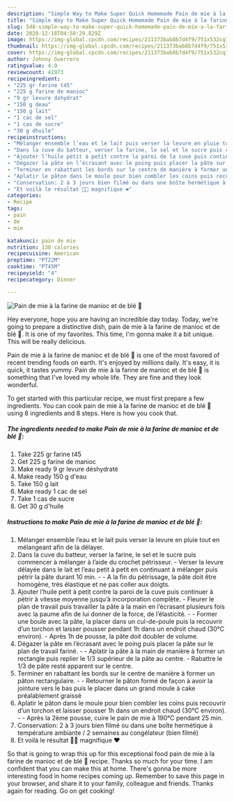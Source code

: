 ```yaml
---
description: "Simple Way to Make Super Quick Homemade Pain de mie à la farine de manioc et de blé 🌾"
title: "Simple Way to Make Super Quick Homemade Pain de mie à la farine de manioc et de blé 🌾"
slug: 548-simple-way-to-make-super-quick-homemade-pain-de-mie-a-la-farine-de-manioc-et-de-ble
date: 2020-12-18T04:50:29.829Z
image: https://img-global.cpcdn.com/recipes/211373bab8b7d4f9/751x532cq70/pain-de-mie-a-la-farine-de-manioc-et-de-ble-🌾-photo-principale-de-la-recette.jpg
thumbnail: https://img-global.cpcdn.com/recipes/211373bab8b7d4f9/751x532cq70/pain-de-mie-a-la-farine-de-manioc-et-de-ble-🌾-photo-principale-de-la-recette.jpg
cover: https://img-global.cpcdn.com/recipes/211373bab8b7d4f9/751x532cq70/pain-de-mie-a-la-farine-de-manioc-et-de-ble-🌾-photo-principale-de-la-recette.jpg
author: Johnny Guerrero
ratingvalue: 4.9
reviewcount: 41973
recipeingredient:
- "225 gr farine t45"
- "225 g farine de manioc"
- "9 gr levure dshydrat"
- "150 g deau"
- "150 g lait"
- "1 cac de sel"
- "1 cas de sucre"
- "30 g dhuile"
recipeinstructions:
- "Mélanger ensemble l’eau et le lait puis verser la levure en pluie tout en mélangeant afin de la délayer."
- "Dans la cuve du batteur, verser la farine, le sel et le sucre puis commencer à mélanger à l’aide du crochet pétrisseur. Verser la levure délayée dans le lait et l’eau petit à petit en continuant à mélanger puis pétrir la pâte durant 10 min.  A la fin du pétrissage, la pâte doit être homogène, très élastique et ne pas coller aux doigts."
- "Ajouter l’huile petit à petit contre la paroi de la cuve puis continuer à pétrir à vitesse moyenne jusqu’à incorporation complète. Fleurer le plan de travail puis travailler la pâte à la main en l’écrasant plusieurs fois avec la paume afin de lui donner de la force, de l’élasticité.  Former une boule avec la pâte, la placer dans un cul-de-poule puis la recouvrir d’un torchon et laisser pousser pendant 1h dans un endroit chaud (30°C environ). Après 1h de pousse, la pâte doit doubler de volume."
- "Dégazer la pâte en l’écrasant avec le poing puis placer la pâte sur le plan de travail fariné.  Aplatir la pâte à la main de manière à former un rectangle puis replier le 1/3 supérieur de la pâte au centre. Rabattre le 1/3 de pâte resté apparent sur le centre."
- "Terminer en rabattant les bords sur le centre de manière à former un pâton rectangulaire.  Retourner le pâton formé de façon à avoir la jointure vers le bas puis le placer dans un grand moule à cake préalablement graissé"
- "Aplatir le pâton dans le moule pour bien combler les coins puis recouvrir d’un torchon et laisser pousser 1h dans un endroit chaud (30°C environ).  Après la 2ème pousse, cuire le pain de mie à 190°C pendant 25 min."
- "Conservation: 2 à 3 jours bien filmé ou dans une boîte hermétique à température ambiante / 2 semaines au congélateur (bien filmé)"
- "Et voilà le résultat 👌🏾 magnifique ❤️"
categories:
- Recipe
tags:
- pain
- de
- mie

katakunci: pain de mie 
nutrition: 130 calories
recipecuisine: American
preptime: "PT22M"
cooktime: "PT45M"
recipeyield: "4"
recipecategory: Dinner

---
```



![Pain de mie à la farine de manioc et de blé 🌾](https://img-global.cpcdn.com/recipes/211373bab8b7d4f9/751x532cq70/pain-de-mie-a-la-farine-de-manioc-et-de-ble-🌾-photo-principale-de-la-recette.jpg)

Hey everyone, hope you are having an incredible day today. Today, we're going to prepare a distinctive dish, pain de mie à la farine de manioc et de blé 🌾. It is one of my favorites. This time, I'm gonna make it a bit unique. This will be really delicious.

Pain de mie à la farine de manioc et de blé 🌾 is one of the most favored of recent trending foods on earth. It's enjoyed by millions daily. It's easy, it is quick, it tastes yummy. Pain de mie à la farine de manioc et de blé 🌾 is something that I've loved my whole life. They are fine and they look wonderful.




To get started with this particular recipe, we must first prepare a few ingredients. You can cook pain de mie à la farine de manioc et de blé 🌾 using 8 ingredients and 8 steps. Here is how you cook that.

<!--inarticleads1-->

##### The ingredients needed to make Pain de mie à la farine de manioc et de blé 🌾:

1. Take 225 gr farine t45
1. Get 225 g farine de manioc
1. Make ready 9 gr levure déshydraté
1. Make ready 150 g d&#39;eau
1. Take 150 g lait
1. Make ready 1 cac de sel
1. Take 1 cas de sucre
1. Get 30 g d&#39;huile




<!--inarticleads2-->

##### Instructions to make Pain de mie à la farine de manioc et de blé 🌾:

1. Mélanger ensemble l’eau et le lait puis verser la levure en pluie tout en mélangeant afin de la délayer.
1. Dans la cuve du batteur, verser la farine, le sel et le sucre puis commencer à mélanger à l’aide du crochet pétrisseur. - Verser la levure délayée dans le lait et l’eau petit à petit en continuant à mélanger puis pétrir la pâte durant 10 min. -  - A la fin du pétrissage, la pâte doit être homogène, très élastique et ne pas coller aux doigts.
1. Ajouter l’huile petit à petit contre la paroi de la cuve puis continuer à pétrir à vitesse moyenne jusqu’à incorporation complète. - Fleurer le plan de travail puis travailler la pâte à la main en l’écrasant plusieurs fois avec la paume afin de lui donner de la force, de l’élasticité. -  - Former une boule avec la pâte, la placer dans un cul-de-poule puis la recouvrir d’un torchon et laisser pousser pendant 1h dans un endroit chaud (30°C environ). - Après 1h de pousse, la pâte doit doubler de volume.
1. Dégazer la pâte en l’écrasant avec le poing puis placer la pâte sur le plan de travail fariné. -  - Aplatir la pâte à la main de manière à former un rectangle puis replier le 1/3 supérieur de la pâte au centre. - Rabattre le 1/3 de pâte resté apparent sur le centre.
1. Terminer en rabattant les bords sur le centre de manière à former un pâton rectangulaire. -  - Retourner le pâton formé de façon à avoir la jointure vers le bas puis le placer dans un grand moule à cake préalablement graissé
1. Aplatir le pâton dans le moule pour bien combler les coins puis recouvrir d’un torchon et laisser pousser 1h dans un endroit chaud (30°C environ). -  - Après la 2ème pousse, cuire le pain de mie à 190°C pendant 25 min.
1. Conservation: 2 à 3 jours bien filmé ou dans une boîte hermétique à température ambiante / 2 semaines au congélateur (bien filmé)
1. Et voilà le résultat 👌🏾 magnifique ❤️




So that is going to wrap this up for this exceptional food pain de mie à la farine de manioc et de blé 🌾 recipe. Thanks so much for your time. I am confident that you can make this at home. There's gonna be more interesting food in home recipes coming up. Remember to save this page in your browser, and share it to your family, colleague and friends. Thanks again for reading. Go on get cooking!
